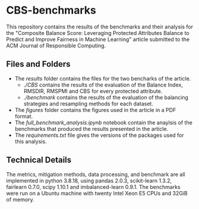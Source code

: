 # CBS-benchmarks
This repository contains the results of the benchmarks and their analysis for the "Composite Balance Score: Leveraging Protected Attributes Balance to Predict and Improve Fairness in Machine Learning" article submitted to the ACM Journal of Responsible Computing.

## Files and Folders
- The _results_ folder contains the files for the two bencharks of the article.
  - _./CBS_ contains the results of the evaluation of the Balance Index, RMSDIR, RMSPMI and CBS for every protected attribute.
  - _./benchmark_ contains the results of the evaluation of the balancing strategies and resampling methods for each dataset.
- The _figures_ folder contains the figures used in the article in a PDF format.
- The _full_benchmark_analysis.ipynb_ notebook contain the anaylsis of the benchmarks that produced the results presented in the article.
- The _requirements.txt_ file gives the versions of the packages used for this analysis.

## Technical Details
The metrics, mitigation methods, data processing, and benchmark are all implemented in python 3.8.18, using pandas 2.0.3, scikit-learn 1.3.2, fairlearn 0.7.0, scipy 1.10.1 and imbalanced-learn 0.9.1. The benchmarks were run on a Ubuntu machine with twenty Intel Xeon E5 CPUs and 32GiB of memory.
